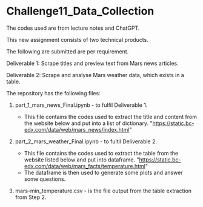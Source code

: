 # Challenge11_Data_Collection


The codes used are from lecture notes and ChatGPT.

This new assignment consists of two technical products. 

The following are submitted are per requirement.

Deliverable 1: Scrape titles and preview text from Mars news articles.

Deliverable 2: Scrape and analyse Mars weather data, which exists in a table.


The repository has the following files:
1. part_1_mars_news_Final.ipynb - to fulfil Deliverable 1.
   - This file contains the codes used to extract the title and content from the website below and put into a list of dictionary.
           "https://static.bc-edx.com/data/web/mars_news/index.html"

2. part_2_mars_weather_Final.ipynb   - to fultil Deliverable 2.
   - This file contains the codes used to extract the table from the website listed below and put into dataframe.
           "https://static.bc-edx.com/data/web/mars_facts/temperature.html"
   - The dataframe is then used to generate some plots and answer some questions.

3.  mars-min_temperature.csv - is the file output from the table extraction from Step 2.